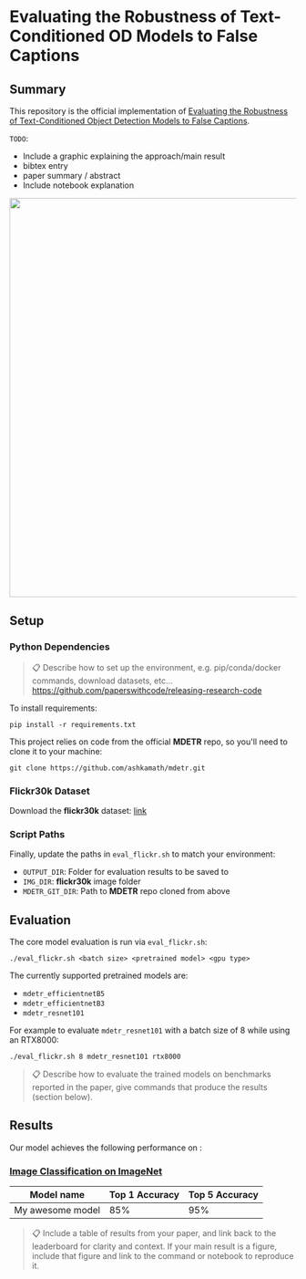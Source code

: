 # Evaluating the Robustness of Text-Conditioned OD Models to False Captions

## Summary

This repository is the official implementation of [Evaluating the Robustness of Text-Conditioned Object Detection Models to False Captions](#). 

`TODO`:
- Include a graphic explaining the approach/main result
- bibtex entry
- paper summary / abstract
- Include notebook explanation

<p align="center">
  <img width="700" src="./img/incorrect_example.png">
</p>

## Setup

### Python Dependencies

>📋  Describe how to set up the environment, e.g. pip/conda/docker commands, download datasets, etc...
https://github.com/paperswithcode/releasing-research-code

To install requirements:

```setup
pip install -r requirements.txt
```

This project relies on code from the official **MDETR** repo, so you'll need to clone it to your machine:

```setup
git clone https://github.com/ashkamath/mdetr.git
```

### Flickr30k Dataset

Download the **flickr30k** dataset: [link](https://shannon.cs.illinois.edu/DenotationGraph/)

### Script Paths

Finally, update the paths in `eval_flickr.sh` to match your environment:

- `OUTPUT_DIR`: Folder for evaluation results to be saved to
- `IMG_DIR`: **flickr30k** image folder
- `MDETR_GIT_DIR`: Path to **MDETR** repo cloned from above

## Evaluation



The core model evaluation is run via `eval_flickr.sh`:
```
./eval_flickr.sh <batch size> <pretrained model> <gpu type>
```

The currently supported pretrained models are:
- `mdetr_efficientnetB5`
- `mdetr_efficientnetB3`
- `mdetr_resnet101`

For example to evaluate `mdetr_resnet101` with a batch size of 8 while using an RTX8000:

```eval
./eval_flickr.sh 8 mdetr_resnet101 rtx8000
```

>📋  Describe how to evaluate the trained models on benchmarks reported in the paper, give commands that produce the results (section below).

## Results

Our model achieves the following performance on :

### [Image Classification on ImageNet](https://paperswithcode.com/sota/image-classification-on-imagenet)

| Model name         | Top 1 Accuracy  | Top 5 Accuracy |
| ------------------ |---------------- | -------------- |
| My awesome model   |     85%         |      95%       |

>📋  Include a table of results from your paper, and link back to the leaderboard for clarity and context. If your main result is a figure, include that figure and link to the command or notebook to reproduce it. 
